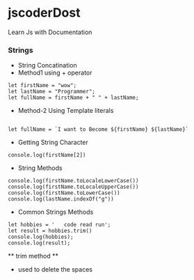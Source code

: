 # jscoderDost
Learn Js with Documentation
### Strings
- String Concatination
- Method1 using + operator
```
let firstName = "wow";
let lastName = "Programmer";
let fullName = firstName + " " + lastName;
```
- Method-2  Using Template literals
```

let fullName = `I want to Become ${firstName} ${lastName}`

```
- Getting String Character
```
console.log(firstName[2])

```

- String Methods
```
console.log(firstName.toLocaleLowerCase())
console.log(firstName.toLocaleUpperCase())
console.log(firstName.toLowerCase())
console.log(lastName.indexOf("g"))

```

- Common Strings Methods
```
let hobbies = '   code read run';
let result = hobbies.trim()
console.log(hobbies);
console.log(result);

```
** trim method **
- used to delete the spaces